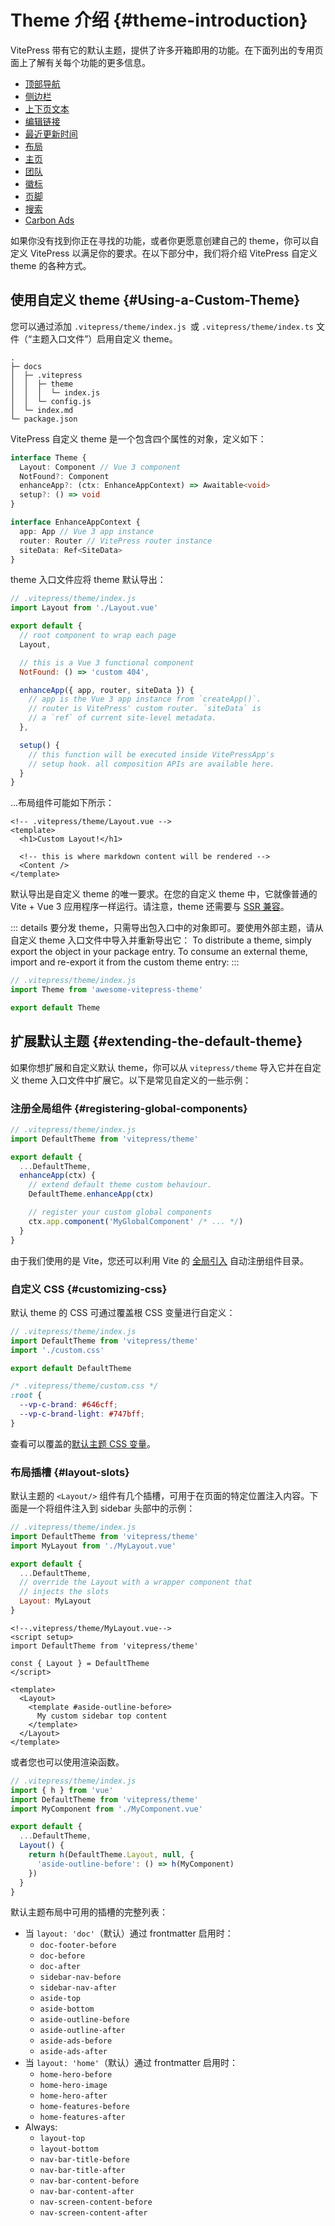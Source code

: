 # Theme 介绍 {#theme-introduction}

VitePress 带有它的默认主题，提供了许多开箱即用的功能。在下面列出的专用页面上了解有关每个功能的更多信息。

- [顶部导航](./theme-nav)
- [侧边栏](./theme-sidebar)
- [上下页文本](./theme-prev-next-link)
- [编辑链接](./theme-edit-link)
- [最近更新时间](./theme-last-updated)
- [布局](./theme-layout)
- [主页](./theme-home-page)
- [团队](./theme-team-page)
- [徽标](./theme-badge)
- [页脚](./theme-footer)
- [搜索](./theme-search)
- [Carbon Ads](./theme-carbon-ads)

如果你没有找到你正在寻找的功能，或者你更愿意创建自己的 theme，你可以自定义 VitePress 以满足你的要求。在以下部分中，我们将介绍 VitePress 自定义 theme 的各种方式。

## 使用自定义 theme {#Using-a-Custom-Theme}

您可以通过添加 `.vitepress/theme/index.js `或 `.vitepress/theme/index.ts` 文件（“主题入口文件”）启用自定义 theme。

```
.
├─ docs
│  ├─ .vitepress
│  │  ├─ theme
│  │  │  └─ index.js
│  │  └─ config.js
│  └─ index.md
└─ package.json
```

VitePress 自定义 theme 是一个包含四个属性的对象，定义如下：

```ts
interface Theme {
  Layout: Component // Vue 3 component
  NotFound?: Component
  enhanceApp?: (ctx: EnhanceAppContext) => Awaitable<void>
  setup?: () => void
}

interface EnhanceAppContext {
  app: App // Vue 3 app instance
  router: Router // VitePress router instance
  siteData: Ref<SiteData>
}
```

theme 入口文件应将 theme 默认导出：

```js
// .vitepress/theme/index.js
import Layout from './Layout.vue'

export default {
  // root component to wrap each page
  Layout,

  // this is a Vue 3 functional component
  NotFound: () => 'custom 404',

  enhanceApp({ app, router, siteData }) {
    // app is the Vue 3 app instance from `createApp()`.
    // router is VitePress' custom router. `siteData` is
    // a `ref` of current site-level metadata.
  },

  setup() {
    // this function will be executed inside VitePressApp's
    // setup hook. all composition APIs are available here.
  }
}
```

...布局组件可能如下所示：

```vue
<!-- .vitepress/theme/Layout.vue -->
<template>
  <h1>Custom Layout!</h1>

  <!-- this is where markdown content will be rendered -->
  <Content />
</template>
```

默认导出是自定义 theme 的唯一要求。在您的自定义 theme 中，它就像普通的 Vite + Vue 3 应用程序一样运行。请注意，theme 还需要与 [SSR 兼容](./using-vue#browser-api-access-restrictions)。

::: details 要分发 theme，只需导出包入口中的对象即可。要使用外部主题，请从自定义 theme 入口文件中导入并重新导出它：
To distribute a theme, simply export the object in your package entry. To consume an external theme, import and re-export it from the custom theme entry:
:::

```js
// .vitepress/theme/index.js
import Theme from 'awesome-vitepress-theme'

export default Theme
```

## 扩展默认主题 {#extending-the-default-theme}

如果你想扩展和自定义默认 theme，你可以从 `vitepress/theme` 导入它并在自定义 theme 入口文件中扩展它。以下是常见自定义的一些示例：

### 注册全局组件 {#registering-global-components}

```js
// .vitepress/theme/index.js
import DefaultTheme from 'vitepress/theme'

export default {
  ...DefaultTheme,
  enhanceApp(ctx) {
    // extend default theme custom behaviour.
    DefaultTheme.enhanceApp(ctx)

    // register your custom global components
    ctx.app.component('MyGlobalComponent' /* ... */)
  }
}
```

由于我们使用的是 Vite，您还可以利用 Vite 的 [全局引入](https://cn.vitejs.dev/guide/features.html#glob-import) 自动注册组件目录。

### 自定义 CSS {#customizing-css}

默认 theme 的 CSS 可通过覆盖根 CSS 变量进行自定义：

```js
// .vitepress/theme/index.js
import DefaultTheme from 'vitepress/theme'
import './custom.css'

export default DefaultTheme
```

```css
/* .vitepress/theme/custom.css */
:root {
  --vp-c-brand: #646cff;
  --vp-c-brand-light: #747bff;
}
```

查看可以覆盖的[默认主题 CSS 变量](https://github.com/vuejs/vitepress/blob/main/src/client/theme-default/styles/vars.css)。

### 布局插槽 {#layout-slots}

默认主题的 `<Layout/>` 组件有几个插槽，可用于在页面的特定位置注入内容。下面是一个将组件注入到 sidebar 头部中的示例：

```js
// .vitepress/theme/index.js
import DefaultTheme from 'vitepress/theme'
import MyLayout from './MyLayout.vue'

export default {
  ...DefaultTheme,
  // override the Layout with a wrapper component that
  // injects the slots
  Layout: MyLayout
}
```

```vue
<!--.vitepress/theme/MyLayout.vue-->
<script setup>
import DefaultTheme from 'vitepress/theme'

const { Layout } = DefaultTheme
</script>

<template>
  <Layout>
    <template #aside-outline-before>
      My custom sidebar top content
    </template>
  </Layout>
</template>
```

或者您也可以使用渲染函数。

```js
// .vitepress/theme/index.js
import { h } from 'vue'
import DefaultTheme from 'vitepress/theme'
import MyComponent from './MyComponent.vue'

export default {
  ...DefaultTheme,
  Layout() {
    return h(DefaultTheme.Layout, null, {
      'aside-outline-before': () => h(MyComponent)
    })
  }
}
```

默认主题布局中可用的插槽的完整列表：

- 当 `layout: 'doc'`（默认）通过 frontmatter 启用时：
  - `doc-footer-before`
  - `doc-before`
  - `doc-after`
  - `sidebar-nav-before`
  - `sidebar-nav-after`
  - `aside-top`
  - `aside-bottom`
  - `aside-outline-before`
  - `aside-outline-after`
  - `aside-ads-before`
  - `aside-ads-after`
- 当 `layout: 'home'`（默认）通过 frontmatter 启用时：
  - `home-hero-before`
  - `home-hero-image`
  - `home-hero-after`
  - `home-features-before`
  - `home-features-after`
- Always:
  - `layout-top`
  - `layout-bottom`
  - `nav-bar-title-before`
  - `nav-bar-title-after`
  - `nav-bar-content-before`
  - `nav-bar-content-after`
  - `nav-screen-content-before`
  - `nav-screen-content-after`
